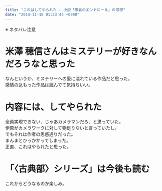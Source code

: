 ```yaml
---
title: "これはしてやられた - 小説「愚者のエンドロール」の感想"
date: "2014-11-18 01:23:43 +0900"
---
```


※ ネタバレ注意

# 米澤 穂信さんはミステリーが好きなんだろうなと思った

なんというか、ミステリーへの愛に溢れている作品だと思った。  
感情の込もった作品は読んでて気持ちいい。

# 内容には、してやられた

全員実現できない、じゃあカメラマンだろ、と思っていた。  
伊原がカメラワークに対して物足りないと言っていたし。  
でもそれは作者の思惑通りだった。  
まんまとひっかかってしまった。  
正直、これはやられたと思った。

# 「〈古典部〉シリーズ」は今後も読む

これからどうなるのか楽しみ。
